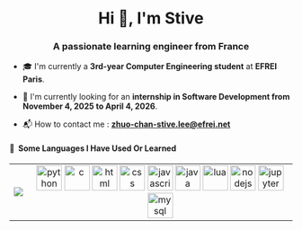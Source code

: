 <h1 align="center">Hi 👋, I'm Stive </h1>
<h3 align="center">A passionate learning engineer from France</h3>

- 🎓 I'm currently a **3rd-year Computer Engineering student** at **EFREI Paris**.

- 🔭 I'm currently looking for an **internship in Software Development from November 4, 2025 to April 4, 2026**.

- 📬 How to contact me : **zhuo-chan-stive.lee@efrei.net**

<h4> 🚀 &nbsp;Some Languages I Have Used Or Learned</h4>

<table>
  <tr>
    <td>
        <img src="https://github-readme-stats.vercel.app/api/top-langs/?username=Stive-L&layout=donut"/>
    </td>
    <td align="center">
      <img src="https://cdn.jsdelivr.net/gh/devicons/devicon/icons/python/python-original.svg" alt="python" width="45" height="45"/>
      <img src="https://cdn.jsdelivr.net/gh/devicons/devicon/icons/c/c-original.svg" alt="c" width="45" height="45"/>
      <img src="https://cdn.jsdelivr.net/gh/devicons/devicon/icons/html5/html5-original.svg" alt="html" width="45" height="45"/>
      <img src="https://cdn.jsdelivr.net/gh/devicons/devicon/icons/css3/css3-original.svg" alt="css" width="45" height="45"/>
      <img src="https://cdn.jsdelivr.net/gh/devicons/devicon/icons/javascript/javascript-original.svg" alt="javascript" width="45" height="45"/>
      <img src="https://cdn.jsdelivr.net/gh/devicons/devicon/icons/java/java-original.svg" alt="java" width="45" height="45"/>
      <img src="https://cdn.jsdelivr.net/gh/devicons/devicon/icons/lua/lua-original.svg" alt="lua" width="45" height="45"/>
      <img src="https://cdn.jsdelivr.net/gh/devicons/devicon/icons/nodejs/nodejs-original.svg" alt="nodejs" width="45" height="45"/>
      <img src="https://cdn.jsdelivr.net/gh/devicons/devicon/icons/jupyter/jupyter-original.svg" alt="jupyter" width="45" height="45"/>
      <img src="https://cdn.jsdelivr.net/gh/devicons/devicon/icons/mysql/mysql-original.svg" alt="mysql" width="45" height="45"/>
    </td>
  </tr>
</table>
